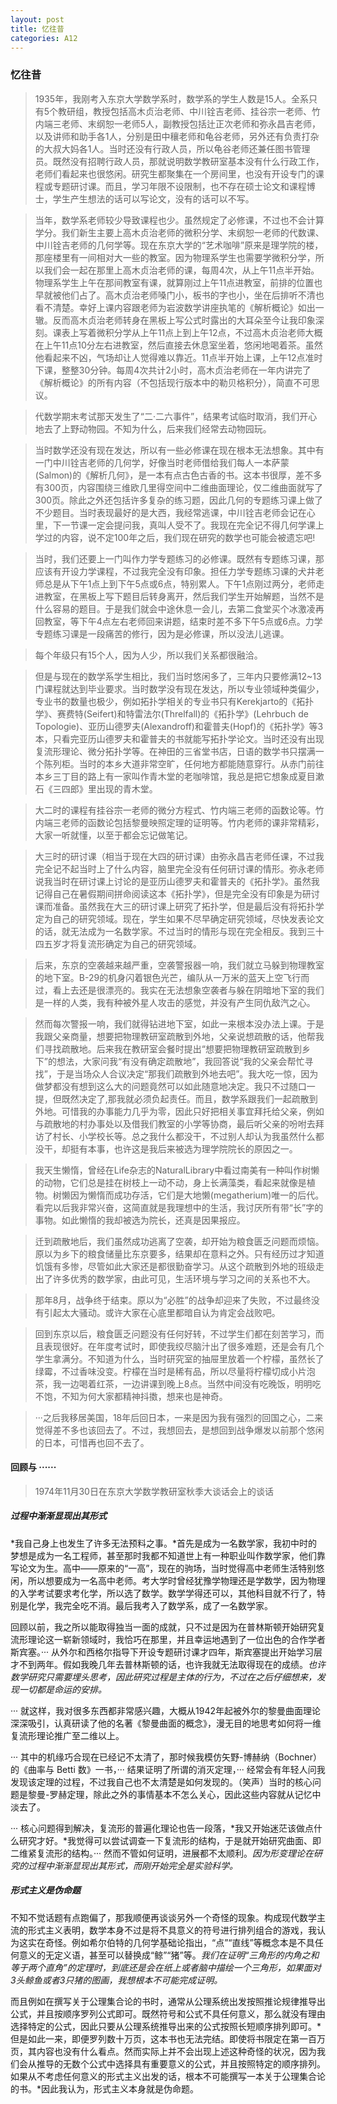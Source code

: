 ```yaml
---
layout: post
title: 忆往昔
categories: A12
---
```


### 忆往昔

>1935年，我刚考入东京大学数学系时，数学系的学生人数是15人。全系只有5个教研组，教授包括高木贞治老师、中川铨吉老师、挂谷宗一老师、竹内端三老师、末纲恕一老师5人，副教授包括辻正次老师和弥永昌吉老师，以及讲师和助手各1人，分别是田中穰老师和龟谷老师，另外还有负责打杂的大叔大妈各1人。当时还没有行政人员，所以龟谷老师还兼任图书管理员。既然没有招聘行政人员，那就说明数学教研室基本没有什么行政工作，老师们看起来也很悠闲。研究生都聚集在一个房间里，也没有开设专门的课程或专题研讨课。而且，学习年限不设限制，也不存在硕士论文和课程博士，学生产生想法的话可以写论文，没有的话可以不写。

>当年，数学系老师较少导致课程也少。虽然规定了必修课，不过也不会计算学分。我们新生主要上高木贞治老师的微积分学、末纲恕一老师的代数课、中川铨吉老师的几何学等。现在东京大学的“艺术咖啡”原来是理学院的楼，那座楼里有一间相对大一些的教室。因为物理系学生也需要学微积分学，所以我们会一起在那里上高木贞治老师的课，每周4次，从上午11点半开始。物理系学生上午在那间教室有课，就算刚过上午11点进教室，前排的位置也早就被他们占了。高木贞治老师嗓门小，板书的字也小，坐在后排听不清也看不清楚。幸好上课内容跟老师为岩波数学讲座执笔的《解析概论》如出一辙。反而高木贞治老师转身在黑板上写公式时露出的大耳朵至今让我印象深刻。课表上写着微积分学从上午11点上到上午12点，不过高木贞治老师大概在上午11点10分左右进教室，然后直接去休息室坐着，悠闲地喝着茶。虽然他看起来不凶，气场却让人觉得难以靠近。11点半开始上课，上午12点准时下课，整整30分钟。每周4次共计2小时，高木贞治老师在一年内讲完了《解析概论》的所有内容（不包括现行版本中的勒贝格积分），简直不可思议。

>代数学期末考试那天发生了“二·二六事件”，结果考试临时取消，我们开心地去了上野动物园。不知为什么，后来我们经常去动物园玩。

>当时数学还没有现在发达，所以有一些必修课在现在根本无法想象。其中有一门中川铨吉老师的几何学，好像当时老师借给我们每人一本萨蒙(Salmon)的《解析几何》，是一本有点古色古香的书。这本书很厚，差不多有300页，内容围绕三维欧几里得空间中二维曲面理论，仅二维曲面就写了300页。除此之外还包括许多复杂的练习题，因此几何的专题练习课上做了不少题目。当时表现最好的是大西，我经常逃课，中川铨吉老师会记在心里，下一节课一定会提问我，真叫人受不了。我现在完全记不得几何学课上学过的内容，说不定100年之后，我们现在研究的数学也可能会被遗忘吧!

>当时，我们还要上一门叫作力学专题练习的必修课。既然有专题练习课，那应该有开设力学课程，不过我完全没有印象。担任力学专题练习课的犬井老师总是从下午1点上到下午5点或6点，特别累人。下午1点刚过两分，老师走进教室，在黑板上写下题目后转身离开，然后我们学生开始解题，当然不是什么容易的题目。于是我们就会中途休息一会儿，去第二食堂买个冰激凌再回教室，等下午4点左右老师回来讲题，结束时差不多下午5点或6点。力学专题练习课是一段痛苦的修行，因为是必修课，所以没法儿逃课。

>每个年级只有15个人，因为人少，所以我们关系都很融洽。

>但是与现在的数学系学生相比，我们当时悠闲多了，三年内只要修满12~13门课程就达到毕业要求。当时数学没有现在发达，所以专业领域种类偏少，专业书的数量也极少，例如拓扑学相关的专业书只有Kerekjarto的《拓扑学》、赛费特(Seifert)和特雷法尔(Threlfall)的《拓扑学》(Lehrbuch de Topologie)、亚历山德罗夫(Alexandroff)和霍普夫(Hopf)的《拓扑学》等3本，只看完亚历山德罗夫和霍普夫的书就能写拓扑学论文。当时还没有出现复流形理论、微分拓扑学等。在神田的三省堂书店，日语的数学书只摆满一个陈列柜。当时的本乡大道非常空旷，任何地方都能随意穿行。从赤门前往本乡三丁目的路上有一家叫作青木堂的老咖啡馆，我总是把它想象成夏目漱石《三四郎》里出现的青木堂。

>大二时的课程有挂谷宗一老师的微分方程式、竹内端三老师的函数论等。竹内端三老师的函数论包括黎曼映照定理的证明等。竹内老师的课非常精彩，大家一听就懂，以至于都会忘记做笔记。

>大三时的研讨课（相当于现在大四的研讨课）由弥永昌吉老师任课，不过我完全记不起当时上了什么内容，脑里完全没有任何研讨课的情形。弥永老师说我当时在研讨课上讨论的是亚历山德罗夫和霍普夫的《拓扑学》。虽然我记得自己在暑假期间拼命阅读这本《拓扑学》，但是完全没有印象是为研讨课而准备。虽然我在大三的研讨课上研究了拓扑学，但是最后没有将拓扑学定为自己的研究领域。现在，学生如果不尽早确定研究领域，尽快发表论文的话，就无法成为一名数学家。不过当时的情形与现在完全相反。我到三十四五岁才将复流形确定为自己的研究领域。

>后来，东京的空袭越来越严重，空袭警报器一响，我们就立马躲到物理教室的地下室。B-29的机身闪着银色光芒，编队从一万米的蓝天上空飞行而过，看上去还是很漂亮的。我实在无法想象空袭者与躲在阴暗地下室的我们是一样的人类，我有种被外星人攻击的感觉，并没有产生同仇敌汽之心。

>然而每次警报一响，我们就得钻进地下室，如此一来根本没办法上课。于是我跟父亲商量，想要把物理教研室疏散到外地，父亲说想疏散的话，他帮我们寻找疏散地。后来我在教研室会餐时提出“想要把物理教研室疏散到乡下”的想法，大家问我“有没有确定疏散地”，我回答说“我的父亲会帮忙寻找”，于是当场众人合议决定“那我们疏散到外地去吧”。我大吃一惊，因为做梦都没有想到这么大的问题竟然可以如此随意地决定。我只不过随口一提，但既然决定了,那我就必须负起责任。而且，数学系跟我们一起疏散到外地。可惜我的办事能力几乎为零，因此只好把相关事宜拜托给父亲，例如与疏散地的村办事处以及借我们教室的小学等协商，最后听父亲的吩咐去拜访了村长、小学校长等。总之我什么都没干，不过别人却认为我虽然什么都没干，却挺有本事，也许这是我后来被选为理学院院长的原因之一。

>我天生懒惰，曾经在Life杂志的NaturalLibrary中看过南美有一种叫作树懒的动物，它们总是挂在树枝上一动不动，身上长满藻类，看起来就像是植物。树懒因为懒惰而成功存活，它们是大地懒(megatherium)唯一的后代。看完以后我非常兴奋，这简直就是我理想中的生活，我讨厌所有带“长”字的事物。如此懒惰的我却被选为院长，还真是因果报应。

>迁到疏散地后，我们虽然成功逃离了空袭，却开始为粮食匮乏问题而烦恼。原以为乡下的粮食储量比东京要多，结果却在意料之外。只有经历过才知道饥饿有多惨，尽管如此大家还是都很勤奋学习。从这个疏散到外地的班级走出了许多优秀的数学家，由此可见，生活环境与学习之间的关系也不大。

>那年8月，战争终于结束。原以为“必胜”的战争却迎来了失败，不过最终没有引起太大骚动。或许大家在心底里都暗自认为肯定会战败吧。

>回到东京以后，粮食匮乏问题没有任何好转，不过学生们都在刻苦学习，而且表现很好。在年度考试时，即使我绞尽脑汁出了很多难题，还是会有几个学生拿满分。不知道为什么，当时研究室的抽屉里放着一个柠檬，虽然长了绿霉，不过香味没变。柠檬在当时是稀有品，所以尽量将柠檬切成小片泡茶，我一边喝着红茶，一边讲课到晚上8点。当然中间没有吃晚饭，明明吃不饱，不知为何大家都精神抖擞，想来也是神奇。

>···之后我移居美国，18年后回日本，一来是因为我有强烈的回国之心，二来觉得差不多也该回去了。不过，我想回去，是想回到战争爆发以前那个悠闲的日本，可惜再也回不去了。

#### 回顾与 ······

>1974年11月30日在东京大学数学教研室秋季大谈话会上的谈话

##### 过程中渐渐显现出其形式

*我自己身上也发生了许多无法预料之事。*首先是成为一名数学家，我初中时的梦想是成为一名工程师，甚至那时我都不知道世上有一种职业叫作数学家，他们靠写论文为生。高中——原来的“一高”，现在的驹场，当时觉得高中老师生活特别悠闲，所以想要成为一名高中老师。考大学时曾经犹豫学物理还是学数学，因为物理的入学考试要求考化学，所以选了数学。数学学得还可以，其他科目就不行了，特别是化学，我完全吃不消。最后我考入了数学系，成了一名数学家。

回顾以前，我之所以能取得独当一面的成就，只不过是因为在普林斯顿开始研究复流形理论这一崭新领域时，我恰巧在那里，并且幸运地遇到了一位出色的合作学者斯宾塞。··· 从外尔和西格尔指导下开设专题研讨课才四年，斯宾塞提出开始学习层才不到两年。假如我晚几年去普林斯顿的话，也许我就无法取得现在的成绩。*也许数学研究只需要埋头思考，因此研究过程是主体的行为，不过在之后仔细想来，发现一切都是命运的安排。*

··· 就这样，我对很多东西都非常感兴趣，大概从1942年起被外尔的黎曼曲面理论深深吸引，认真研读了他的名著《黎曼曲面的概念》，漫无目的地思考如何将一维复流形理论推广至二维以上。

··· 其中的机缘巧合现在已经记不太清了，那时候我模仿矢野-博赫纳（Bochner）的《曲率与 Betti 数》一书，··· 结果证明了所谓的消灭定理，··· 经常会有年轻人问我发现该定理的过程，不过我自己也不太清楚是如何发现的。（笑声）当时的核心问题是黎曼-罗赫定理，除此之外的事情基本不怎么关心，因此这些内容就从记忆中淡去了。

··· 核心问题得到解决，复流形的普遍化理论也告一段落，*我又开始迷茫该做点什么研究才好。*我觉得可以尝试调查一下复流形的结构，于是就开始研究曲面、即二维紧复流形的结构。··· 然而不管如何证明，进展都不太顺利。*因为形变理论在研究的过程中渐渐显现出其形式，而刚开始完全是实验科学。*

##### 形式主义是伪命题

不知不觉话题有点跑偏了，那我顺便再谈谈另外一个奇怪的现象。构成现代数学主流的形式主义表明，数学本身不过是将不具意义的符号进行排列组合的游戏，我认为这实在奇怪。例如希尔伯特的几何学基础论指出，“点”“直线”等概念本是不具任何意义的无定义语，甚至可以替换成“鲸”“猪”等。*我们在证明“三角形的内角之和等于两个直角”的定理时，到底还是会在纸上或者脑中描绘一个三角形，如果面对3头鲸鱼或者3只猪的图画，我想根本不可能完成证明。*

而且例如在撰写关于公理集合论的书时，通常从公理系统出发按照推论规律推导出公式，并且按顺序罗列公式即可。既然符号和公式不具任何意义，那么就没有理由选择特定的公式，因此只要从公理系统推导出来的公式按照长短顺序排列即可。*但是如此一来，即便罗列数十万页，这本书也无法完结。即使将书限定在第一百万页，其内容也没有什么看点。然而实际上并不会出现上述这种奇怪的状况，因为我们会从推导的无数个公式中选择具有重要意义的公式，并且按照特定的顺序排列。如果从不考虑任何意义的形式主义出发的话，根本不可能撰写一本关于公理集合论的书。*因此我认为，形式主义本身就是伪命题。